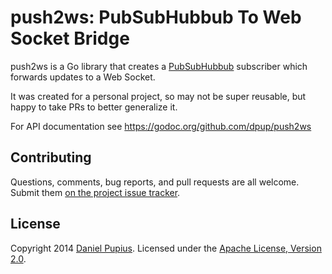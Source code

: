 push2ws: PubSubHubbub To Web Socket Bridge
==========================================

push2ws is a Go library that creates a
[PubSubHubbub](https://pubsubhubbub.googlecode.com/) subscriber which forwards
updates to a Web Socket.

It was created for a personal project, so may not be super reusable, but happy
to take PRs to better generalize it.

For API documentation see https://godoc.org/github.com/dpup/push2ws


Contributing
------------
Questions, comments, bug reports, and pull requests are all welcome.  Submit
them [on the project issue tracker](https://github.com/dpup/push2ws/issues/new).

License
-------
Copyright 2014 [Daniel Pupius](http://pupius.co.uk). Licensed under the
[Apache License, Version 2.0](http://www.apache.org/licenses/LICENSE-2.0).
